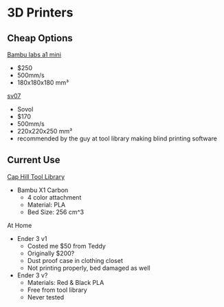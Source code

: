# 3D Printers

## Cheap Options

[Bambu labs a1 mini](https://bambulab.com/en-us/a1-mini)

- $250
- 500mm/s
- 180x180x180 mm³

[sv07](https://www.sovol3d.com/products/sovol-sv07-klipper-direct-drive-3d-printer-print-speed-250mm-s)

- Sovol
- $170
- 500mm/s
- 220x220x250 mm³
- recommended by the guy at tool library making blind printing software


## Current Use

[Cap Hill Tool Library](https://sustainablecapitolhill.org/tool-library/)

- Bambu X1 Carbon
    - 4 color attachment
    - Material: PLA
    - Bed Size: 256 cm^3

At Home

- Ender 3 v1
    - Costed me $50 from Teddy
    - Originally $200?
    - Dust proof case in clothing closet
    - Not printing properly, bed damaged as well
- Ender 3 v?
    - Materials: Red & Black PLA
    - Free from tool library
    - Never tested
